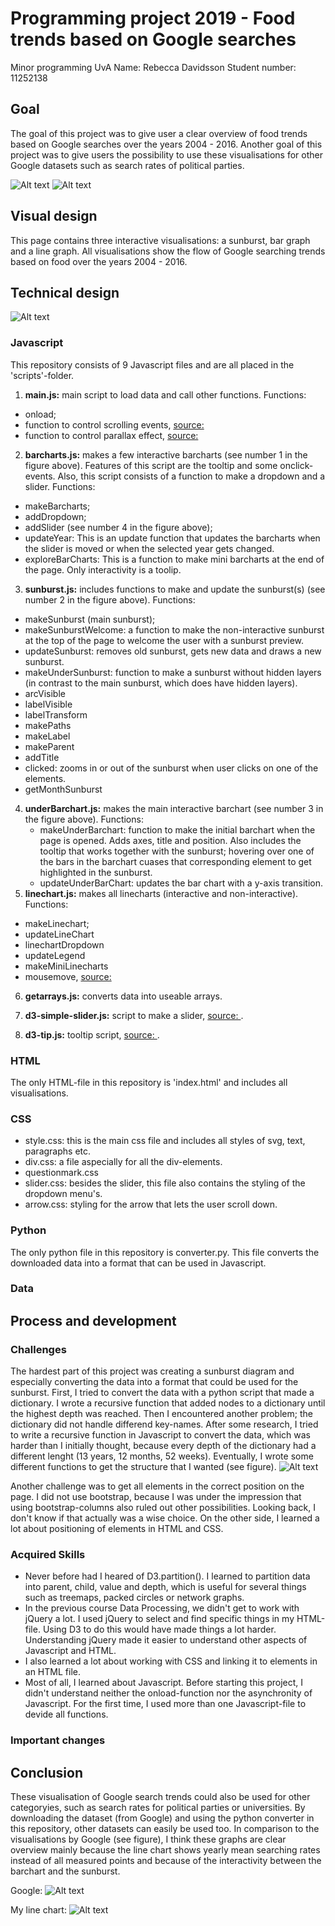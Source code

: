 # Programming project 2019 - Food trends based on Google searches
Minor programming UvA
Name: Rebecca Davidsson
Student number: 11252138

## Goal
The goal of this project was to give user a clear overview of food trends based on Google searches over the years 2004 - 2016. Another goal of this project was to give users the possibility to use these visualisations for other Google datasets such as search rates of political parties.  

![Alt text](doc/page1.png)
![Alt text](doc/page2.png)

## Visual design
This page contains three interactive visualisations: a sunburst, bar graph and a line graph. All visualisations show the flow of Google searching trends based on food over the years 2004 - 2016.

## Technical design
![Alt text](doc/numbers.png)

### Javascript
This repository consists of 9 Javascript files and are all placed in the 'scripts'-folder.
1. **main.js:** main script to load data and call other functions.
Functions:
  * onload;
  * function to control scrolling events, [source: ](https://www.w3schools.com/jquery/tryit.asp?filename=tryjquery_eff_animate_smoothscroll)
  * function to control parallax effect, [source: ](https://codepen.io/martinwolf/pen/ZGXKEX/)
2. **barcharts.js:** makes a few interactive barcharts (see number 1 in the figure above). Features of this script are the tooltip and some onclick-events.
Also, this script consists of a function to make a dropdown and a slider.
Functions:
  * makeBarcharts;
  * addDropdown;
  * addSlider (see number 4 in the figure above);
  * updateYear: This is an update function that updates the barcharts when the slider is moved or when the selected year gets changed.
  * exploreBarCharts: This is a function to make mini barcharts at the end of the page. Only interactivity is a toolip.
3. **sunburst.js:** includes functions to make and update the sunburst(s) (see number 2 in the figure above).
Functions:
  * makeSunburst (main sunburst);
  * makeSunburstWelcome: a function to make the non-interactive sunburst at the top of the page to welcome the user with a sunburst preview.
  * updateSunburst: removes old sunburst, gets new data and draws a new sunburst.
  * makeUnderSunburst: function to make a sunburst without hidden layers (in contrast to the main sunburst, which does have hidden layers).
  * arcVisible
  * labelVisible
  * labelTransform
  * makePaths
  * makeLabel
  * makeParent
  * addTitle
  * clicked: zooms in or out of the sunburst when user clicks on one of the elements.
  * getMonthSunburst
4. **underBarchart.js:** makes the main interactive barchart (see number 3 in the figure above).
Functions:
    * makeUnderBarchart: function to make the initial barchart when the page is opened. Adds axes, title and position. Also includes the tooltip that works together with the sunburst; hovering over one of the bars in the barchart cuases that corresponding element to get highlighted in the sunburst.
    * updateUnderBarChart: updates the bar chart with a y-axis transition.
5. **linechart.js:** makes all linecharts (interactive and non-interactive).
Functions:
  * makeLinechart;
  * updateLineChart
  * linechartDropdown
  * updateLegend
  * makeMiniLinecharts
  * mousemove, [source: ](https://bl.ocks.org/alandunning/cfb7dcd7951826b9eacd54f0647f48d3)  
6. **getarrays.js:** converts data into useable arrays.

7. **d3-simple-slider.js:** script to make a slider, [source: ](https://github.com/johnwalley/d3-simple-slider   ).
8. **d3-tip.js:** tooltip script, [source: ](https://github.com/jprichardson/d3-tooltip).

### HTML
The only HTML-file in this repository is 'index.html' and includes all visualisations.

### CSS
* style.css: this is the main css file and includes all styles of svg, text, paragraphs etc.
* div.css: a file aspecially for all the div-elements.
* questionmark.css
* slider.css: besides the slider, this file also contains the styling of the dropdown menu's.
* arrow.css: styling for the arrow that lets the user scroll down.

### Python
The only python file in this repository is converter.py. This file converts the downloaded data into a format that can be used in Javascript.

### Data


## Process and development

### Challenges
The hardest part of this project was creating a sunburst diagram and especially converting the data into a format that could be used for the sunburst. First, I tried to convert the data with a python script that made a dictionary. I wrote a recursive function that added nodes to a dictionary until the highest depth was reached. Then I encountered another problem; the dictionary did not handle differend key-names. After some research, I tried to write a recursive function in Javascript to convert the data, which was harder than I initially thought, because every depth of the dictionary had a different lenght (13 years, 12 months, 52 weeks). Eventually, I wrote some different functions to get the structure that I wanted (see figure).
![Alt text](doc/sunburst_format.png)

Another challenge was to get all elements in the correct position on the page. I did not use bootstrap, because I was under the impression that using bootstrap-columns also ruled out other possibilities. Looking back, I don't know if that actually was a wise choice. On the other side, I learned a lot about positioning of elements in HTML and CSS.

### Acquired Skills
* Never before had I heared of D3.partition(). I learned to partition data into parent, child, value and depth, which is useful for several things such as treemaps, packed circles or network graphs.
* In the previous course Data Processing, we didn't get to work with jQuery a lot. I used jQuery to select and find specific things in my HTML-file. Using D3 to do this would have made things a lot harder. Understanding jQuery made it easier to understand other aspects of Javascript and HTML.
* I also learned a lot about working with CSS and linking it to elements in an HTML file.
* Most of all, I learned about Javascript. Before starting this project, I didn't understand neither the onload-function nor the asynchronity of Javascript. For the first time, I used more than one Javascript-file to devide all functions.  

### Important changes



## Conclusion
These visualisation of Google search trends could also be used for other categoryies, such as search rates for political parties or universities. By downloading the dataset (from Google) and using the python converter in this repository, other datasets can easily be used too. In comparison to the visualisations by Google (see figure), I think these graphs are clear overview mainly because the line chart shows yearly mean searching rates instead of all measured points and because of the interactivity between the barchart and the sunburst.

Google:
![Alt text](doc/grapefruitGoogle.png)

My line chart:
![Alt text](doc/grapefruitMy.png)
